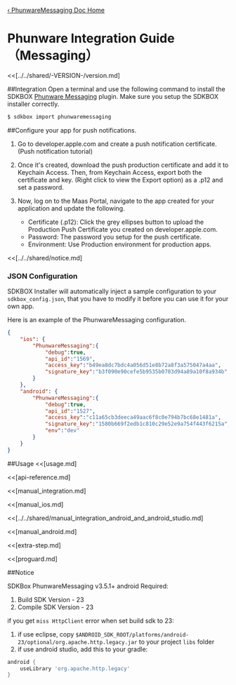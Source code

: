 [&#8249; PhunwareMessaging Doc Home](./)

<h1>Phunware Integration Guide（Messaging）</h1>
<<[../../shared/-VERSION-/version.md]

##Integration
Open a terminal and use the following command to install the SDKBOX [Phunware Messaging](http://maas.phunware.com/) plugin. Make sure you setup the SDKBOX installer correctly.
```bash
$ sdkbox import phunwaremessaging
```

##Configure your app for push notifications.

1. Go to developer.apple.com and create a push notification certificate.(Push notification tutorial)

2. Once it's created, download the push production certificate and add it to Keychain Access. Then,
   from Keychain Access, export both the certificate and key. (Right click to view the Export option)
   as a .p12 and set a password.

3. Now, log on to the Maas Portal, navigate to the app created for your application and update the following.

    - Certificate (.p12): Click the grey ellipses button to upload the Production Push Certificate
      you created on developer.apple.com.
    - Password: The password you setup for the push certificate.
    - Environment: Use Production environment for production apps.

<<[../../shared/notice.md]

<!--## Configuration
<<[../../shared/sdkbox_cloud.md]
<<[../../shared/remote_application_config.md]-->

### JSON Configuration
SDKBOX Installer will automatically inject a sample configuration to your `sdkbox_config.json`, that you have to modify it before you can use it for your own app.

Here is an example of the PhunwareMessaging configuration.
```json
{
    "ios": {
        "PhunwareMessaging":{
            "debug":true,
            "api_id":"1569",
            "access_key":"b49ea8dc7bdc4a056d51e8b72a8f3a575047a4aa",
            "signature_key":"b3f090e90cefe5b9535b0703d94a89a10f8a934b"
        }
    },
    "android": {
        "PhunwareMessaging":{
            "debug":true,
            "api_id":"1527",
            "access_key":"c11a65cb3deeca49aac6f8c0e794b7bc68e1481a",
            "signature_key":"1580b669f2edb1c810c29e52e9a754f443f6215a",
            "env":"dev"
        }
    }
}
```

<!--<<[sdkbox-config-encrypt.md]-->

##Usage
<<[usage.md]

<<[api-reference.md]

<<[manual_integration.md]

<<[manual_ios.md]

<<[../../shared/manual_integration_android_and_android_studio.md]

<<[manual_android.md]

<<[extra-step.md]

<<[proguard.md]

##Notice

SDKBox PhunwareMessaging v3.5.1+ android Required:

1. Build SDK Version - 23
2. Compile SDK Version - 23

if you get `miss HttpClient` error when set build sdk to 23:

1. if use eclipse, copy `$ANDROID_SDK_ROOT/platforms/android-23/optional/org.apache.http.legacy.jar` to your project `libs` folder
2. if use android studio, add this to your gradle:

``` groovy
android {
    useLibrary 'org.apache.http.legacy'
}
```
